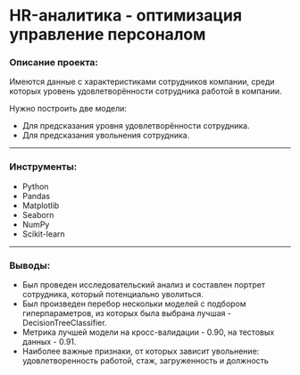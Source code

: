 # HR-аналитика - оптимизация управление персоналом

### Описание проекта:
Имеются данные с характеристиками сотрудников компании, среди которых уровень удовлетворённости сотрудника работой в компании. 

Нужно построить две модели:
* Для предсказания уровня удовлетворённости сотрудника. 
* Для предсказания увольнения сотрудника.
--------------------------------

### Инструменты:

* Python
* Pandas
* Matplotlib
* Seaborn
* NumPy
* Scikit-learn

-----------------------------------------

### Выводы:

* Был проведен исследовательский анализ и составлен портрет сотрудника, который потенциально уволиться.
* Был произведен перебор нескольки моделей с подбором гиперпараметров, из которых была выбрана лучшая - DecisionTreeClassifier.
* Метрика лучшей модели на кросс-валидации - 0.90, на тестовых данных - 0.91.
* Наиболее важные признаки, от которых зависит увольнение: удовлетворенность работой, стаж, загруженность и должность
